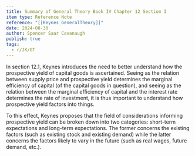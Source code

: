```yaml
---
title: Summary of General Theory Book IV Chapter 12 Section I
item type: Reference Note
reference: "[[Keynes_GeneralTheory]]"
date: 2024-08-30
author: Spencer Saar Cavanaugh
publish: true
tags:
  - r/JK/GT
---
```

In section 12.1, Keynes introduces the need to better understand how the prospective yield of capital goods is ascertained. Seeing as the relation between supply price and prospective yield determines the marginal efficiency of capital (of the capital goods in question), and seeing as the relation between the marginal efficiency of capital and the interest rate determines the rate of investment, it is thus important to understand how prospective yield factors into things. 

To this effect, Keynes proposes that the field of considerations informing prospective yield can be broken down into two categories: short-term expectations and long-term expectations. The former concerns the existing factors (such as existing stock and existing demand) while the latter concerns the factors likely to vary in the future (such as real wages, future demand, etc.).